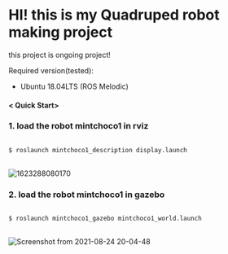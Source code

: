 # HI! this is my Quadruped robot making project

this project is ongoing project!

Required version(tested):
- Ubuntu 18.04LTS (ROS Melodic)

#### < Quick Start>

### 1. load the robot mintchoco1 in rviz
<pre>
<code>
$ roslaunch mintchoco1_description display.launch
</code>
</pre>

![1623288080170](https://user-images.githubusercontent.com/19335771/129858441-a55dc17e-85b9-4a31-a588-3b9f3246e2d0.png)

### 2. load the robot mintchoco1 in gazebo 
<pre>
<code>
$ roslaunch mintchoco1_gazebo mintchoco1_world.launch
</code>
</pre>


![Screenshot from 2021-08-24 20-04-48](https://user-images.githubusercontent.com/19335771/130606137-4f68216e-bc7b-444d-89e0-167054f55bb3.png)


